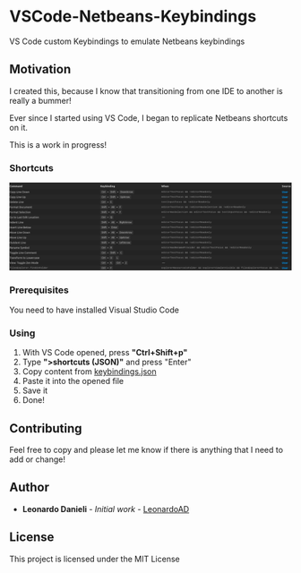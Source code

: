# VSCode-Netbeans-Keybindings
VS Code custom Keybindings  to emulate Netbeans keybindings

## Motivation
I created this, because I know that transitioning from one IDE to another is really a bummer!

Ever since I started using VS Code, I began to replicate Netbeans shortcuts on it.

This is a work in progress! 


### Shortcuts

![Shortcuts](https://github.com/leonardoad/VSCode-Netbeans-Keybindings/blob/master/shortcuts.png?raw=true)

### Prerequisites

You need to have installed Visual Studio Code

### Using

1. With VS Code opened, press **"Ctrl+Shift+p"**
2. Type **">shortcuts (JSON)"** and press "Enter"
3. Copy content from [keybindings.json](https://github.com/leonardoad/VSCode-Netbeans-Keybindings/blob/master/keybindings.json)
4. Paste it into the opened file
5. Save it
6. Done!

## Contributing
Feel free to copy and please let me know if there is anything that I need to add or change!


## Author

* **Leonardo Danieli** - *Initial work* - [LeonardoAD](https://github.com/LeonardoAD)


## License

This project is licensed under the MIT License  
 

